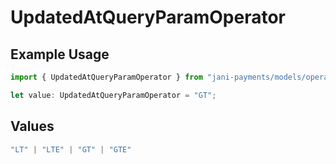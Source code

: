 # UpdatedAtQueryParamOperator

## Example Usage

```typescript
import { UpdatedAtQueryParamOperator } from "jani-payments/models/operations";

let value: UpdatedAtQueryParamOperator = "GT";
```

## Values

```typescript
"LT" | "LTE" | "GT" | "GTE"
```